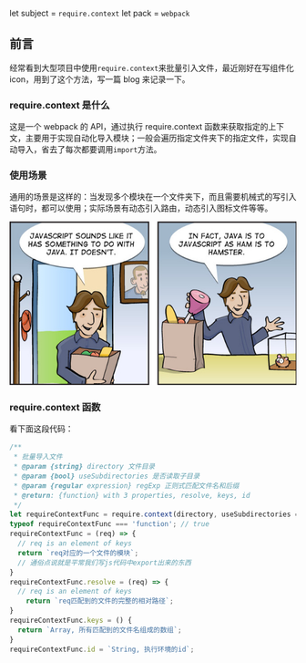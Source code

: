 let subject = `require.context` let pack = `webpack`

## 前言

经常看到大型项目中使用`require.context`来批量引入文件，最近刚好在写组件化 icon，用到了这个方法，写一篇 blog 来记录一下。

### require.context 是什么

这是一个 webpack 的 API，通过执行 require.context 函数来获取指定的上下文，主要用于实现自动化导入模块；一般会遍历指定文件夹下的指定文件，实现自动导入，省去了每次都要调用`import`方法。

### 使用场景

通用的场景是这样的：当发现多个模块在一个文件夹下，而且需要机械式的写引入语句时，都可以使用；实际场景有动态引入路由，动态引入图标文件等等。

![测试图片](../img/in-post/post-require-context/javascript-java.jpg)

### require.context 函数

看下面这段代码：

```javascript
/**
 * 批量导入文件
 * @param {string} directory 文件目录
 * @param {bool} useSubdirectories 是否读取子目录
 * @param {regular expression} regExp 正则式匹配文件名和后缀
 * @return: {function} with 3 properties, resolve, keys, id
 */
let requireContextFunc = require.context(directory, useSubdirectories = true, regExp = /^\.\/.*$/);
typeof requireContextFunc === 'function'; // true
requireContextFunc = (req) => {
  // req is an element of keys
  return `req对应的一个文件的模块`;
  // 通俗点说就是平常我们写js代码中export出来的东西
}
requireContextFunc.resolve = (req) => {
  // req is an element of keys
    return `req匹配到的文件的完整的相对路径`;
}
requireContextFunc.keys = () {
  return `Array, 所有匹配到的文件名组成的数组`;
}
requireContextFunc.id = `String, 执行环境的id`;
```
